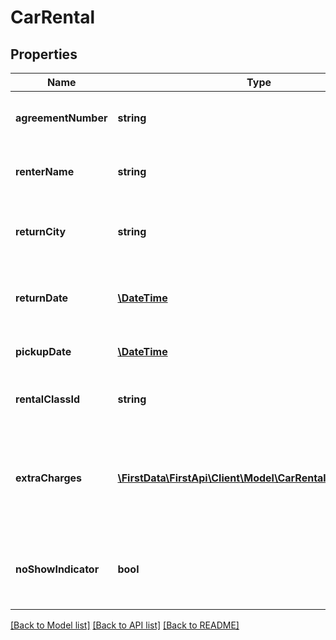 # CarRental

## Properties
Name | Type | Description | Notes
------------ | ------------- | ------------- | -------------
**agreementNumber** | **string** | The car rental agreement number. | [optional] 
**renterName** | **string** | The name of the person renting the car. | [optional] 
**returnCity** | **string** | The city where the rental ends and the car is returned. | [optional] 
**returnDate** | [**\DateTime**](\DateTime.md) | The date the car rental ends and the car is returned. | [optional] 
**pickupDate** | [**\DateTime**](\DateTime.md) | The date the car rental begins. | [optional] 
**rentalClassId** | **string** | The classification of the rental car. | [optional] 
**extraCharges** | [**\FirstData\FirstApi\Client\Model\CarRentalExtraCharges[]**](CarRentalExtraCharges.md) | Array containing information about charges other than the rental rate. | [optional] 
**noShowIndicator** | **bool** | Indicates if the transaction is related to a no-show charge. | [optional] 

[[Back to Model list]](../README.md#documentation-for-models) [[Back to API list]](../README.md#documentation-for-api-endpoints) [[Back to README]](../README.md)


